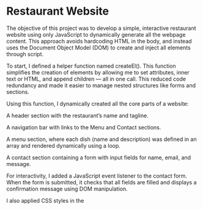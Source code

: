 # Restaurant Website
The objective of this project was to develop a simple, interactive restaurant website using only JavaScript to dynamically generate all the webpage content. This approach avoids hardcoding HTML in the body, and instead uses the Document Object Model (DOM) to create and inject all elements through script.

To start, I defined a helper function named createEl(). This function simplifies the creation of elements by allowing me to set attributes, inner text or HTML, and append children — all in one call. This reduced code redundancy and made it easier to manage nested structures like forms and sections.

Using this function, I dynamically created all the core parts of a website:

A header section with the restaurant’s name and tagline.

A navigation bar with links to the Menu and Contact sections.

A menu section, where each dish (name and description) was defined in an array and rendered dynamically using a loop.

A contact section containing a form with input fields for name, email, and message.

For interactivity, I added a JavaScript event listener to the contact form. When the form is submitted, it checks that all fields are filled and displays a confirmation message using DOM manipulation.

I also applied CSS styles in the <style> tag within the <head>, ensuring the layout is clean, responsive-friendly, and visually appealing. Styles were kept simple, using familiar color schemes and spacing for readability.

Finally, I appended all sections (header, nav, content, and footer) directly to the body using JavaScript.

This project enhanced my understanding of DOM manipulation, dynamic UI creation, and event-driven programming in JavaScript. It also reinforced clean code practices and structuring web applications without relying on static HTML.
